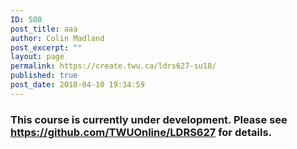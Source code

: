 ```yaml
---
ID: 580
post_title: aaa
author: Colin Madland
post_excerpt: ""
layout: page
permalink: https://create.twu.ca/ldrs627-su18/
published: true
post_date: 2018-04-10 19:34:59
---
```

<h3>This course is currently under development. Please see <a href="https://github.com/TWUOnline/LDRS627">https://github.com/TWUOnline/LDRS627</a> for details.</h3>